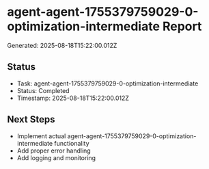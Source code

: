 # agent-agent-1755379759029-0-optimization-intermediate Report

Generated: 2025-08-18T15:22:00.012Z

## Status
- Task: agent-agent-1755379759029-0-optimization-intermediate
- Status: Completed
- Timestamp: 2025-08-18T15:22:00.012Z

## Next Steps
- Implement actual agent-agent-1755379759029-0-optimization-intermediate functionality
- Add proper error handling
- Add logging and monitoring
